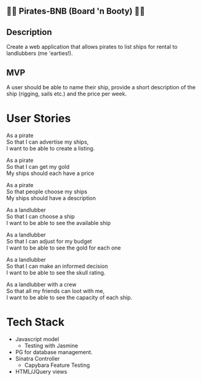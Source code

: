 ## :ocean::ocean: Pirates-BNB (Board 'n Booty) :ocean::ocean:

## Description
Create a web application that allows pirates to list ships for rental to landlubbers (me 'earties!).

## MVP

A user should be able to name their ship, provide a short description of the ship (rigging, sails etc.) and the price per week.

# User Stories

   As a pirate  
   So that I can advertise my ships,    
   I want to be able to create a listing.  

   As a pirate  
   So that I can get my gold  
   My ships should each have a price  

   As a pirate  
   So that people choose my ships  
   My ships should have a description  

   As a landlubber  
   So that I can choose a ship  
   I want to be able to see the available ship  

   As a landlubber  
   So that I can adjust for my budget  
   I want to be able to see the gold for each one  

   As a landlubber  
   So that I can make an informed decision  
   I want to be able to see the skull rating.  

   As a landlubber with a crew  
   So that all my friends can loot with me,  
   I want to be able to see the capacity of each ship.  

# Tech Stack
* Javascript model
  * Testing with Jasmine
* PG for database management.
* Sinatra Controller
  * Capybara Feature Testing
* HTML/JQuery views
